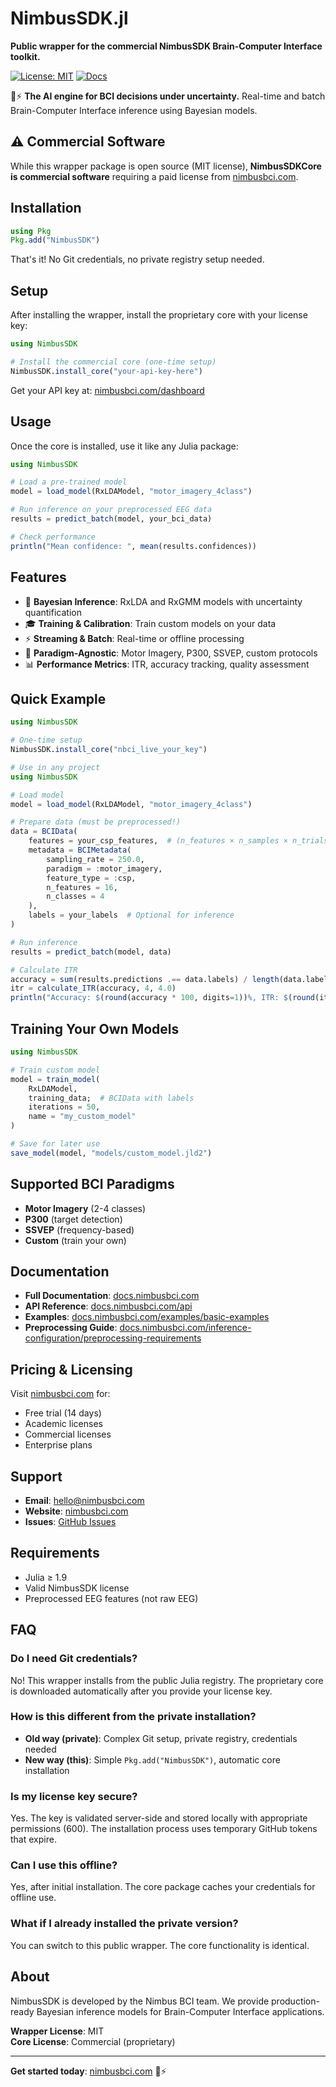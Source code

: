 # NimbusSDK.jl

**Public wrapper for the commercial NimbusSDK Brain-Computer Interface toolkit.**

[![License: MIT](https://img.shields.io/badge/License-MIT-blue.svg)](LICENSE)
[![Docs](https://img.shields.io/badge/docs-stable-blue.svg)](https://docs.nimbusbci.com)

🧠⚡ **The AI engine for BCI decisions under uncertainty.** Real-time and batch Brain-Computer Interface inference using Bayesian models.

## ⚠️ Commercial Software

While this wrapper package is open source (MIT license), **NimbusSDKCore is commercial software** requiring a paid license from [nimbusbci.com](https://nimbusbci.com).

## Installation

```julia
using Pkg
Pkg.add("NimbusSDK")
```

That's it! No Git credentials, no private registry setup needed.

## Setup

After installing the wrapper, install the proprietary core with your license key:

```julia
using NimbusSDK

# Install the commercial core (one-time setup)
NimbusSDK.install_core("your-api-key-here")
```

Get your API key at: [nimbusbci.com/dashboard](https://nimbusbci.com/dashboard)

## Usage

Once the core is installed, use it like any Julia package:

```julia
using NimbusSDK

# Load a pre-trained model
model = load_model(RxLDAModel, "motor_imagery_4class")

# Run inference on your preprocessed EEG data
results = predict_batch(model, your_bci_data)

# Check performance
println("Mean confidence: ", mean(results.confidences))
```

## Features

- 🧠 **Bayesian Inference**: RxLDA and RxGMM models with uncertainty quantification
- 🎓 **Training & Calibration**: Train custom models on your data
- ⚡ **Streaming & Batch**: Real-time or offline processing
- 🎯 **Paradigm-Agnostic**: Motor Imagery, P300, SSVEP, custom protocols
- 📊 **Performance Metrics**: ITR, accuracy tracking, quality assessment

## Quick Example

```julia
using NimbusSDK

# One-time setup
NimbusSDK.install_core("nbci_live_your_key")

# Use in any project
using NimbusSDK

# Load model
model = load_model(RxLDAModel, "motor_imagery_4class")

# Prepare data (must be preprocessed!)
data = BCIData(
    features = your_csp_features,  # (n_features × n_samples × n_trials)
    metadata = BCIMetadata(
        sampling_rate = 250.0,
        paradigm = :motor_imagery,
        feature_type = :csp,
        n_features = 16,
        n_classes = 4
    ),
    labels = your_labels  # Optional for inference
)

# Run inference
results = predict_batch(model, data)

# Calculate ITR
accuracy = sum(results.predictions .== data.labels) / length(data.labels)
itr = calculate_ITR(accuracy, 4, 4.0)
println("Accuracy: $(round(accuracy * 100, digits=1))%, ITR: $(round(itr, digits=1)) bits/min")
```

## Training Your Own Models

```julia
using NimbusSDK

# Train custom model
model = train_model(
    RxLDAModel,
    training_data;  # BCIData with labels
    iterations = 50,
    name = "my_custom_model"
)

# Save for later use
save_model(model, "models/custom_model.jld2")
```

## Supported BCI Paradigms

- **Motor Imagery** (2-4 classes)
- **P300** (target detection)
- **SSVEP** (frequency-based)
- **Custom** (train your own)

## Documentation

- **Full Documentation**: [docs.nimbusbci.com](https://docs.nimbusbci.com)
- **API Reference**: [docs.nimbusbci.com/api](https://docs.nimbusbci.com/api)
- **Examples**: [docs.nimbusbci.com/examples/basic-examples](https://docs.nimbusbci.com/examples/basic-examples)
- **Preprocessing Guide**: [docs.nimbusbci.com/inference-configuration/preprocessing-requirements](https://docs.nimbusbci.com/inference-configuration/preprocessing-requirements)

## Pricing & Licensing

Visit [nimbusbci.com](https://nimbusbci.com) for:
- Free trial (14 days)
- Academic licenses
- Commercial licenses
- Enterprise plans

## Support

- **Email**: hello@nimbusbci.com
- **Website**: [nimbusbci.com](https://nimbusbci.com)
- **Issues**: [GitHub Issues](https://github.com/nimbusbci/NimbusSDK.jl/issues)

## Requirements

- Julia ≥ 1.9
- Valid NimbusSDK license
- Preprocessed EEG features (not raw EEG)

## FAQ

### Do I need Git credentials?

No! This wrapper installs from the public Julia registry. The proprietary core is downloaded automatically after you provide your license key.

### How is this different from the private installation?

- **Old way (private)**: Complex Git setup, private registry, credentials needed
- **New way (this)**: Simple `Pkg.add("NimbusSDK")`, automatic core installation

### Is my license key secure?

Yes. The key is validated server-side and stored locally with appropriate permissions (600). The installation process uses temporary GitHub tokens that expire.

### Can I use this offline?

Yes, after initial installation. The core package caches your credentials for offline use.

### What if I already installed the private version?

You can switch to this public wrapper. The core functionality is identical.

## About

NimbusSDK is developed by the Nimbus BCI team. We provide production-ready Bayesian inference models for Brain-Computer Interface applications.

**Wrapper License**: MIT  
**Core License**: Commercial (proprietary)

---

**Get started today**: [nimbusbci.com](https://nimbusbci.com) 🧠⚡

